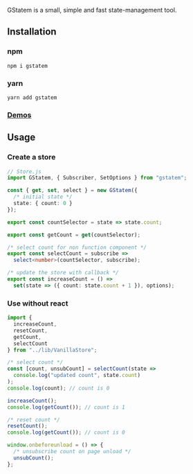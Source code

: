 GStatem is a small, simple and fast state-management tool.

## Installation
### npm
```shell
npm i gstatem
```

### yarn
```shell
yarn add gstatem
```

### [Demos](https://gstatem.netlify.app/?path=/docs/vanilla-basic-usage--page)

## Usage
### Create a store
```typescript jsx
// Store.js
import GStatem, { Subscriber, SetOptions } from "gstatem";

const { get, set, select } = new GStatem({
  /* initial state */
  state: { count: 0 }
});

export const countSelector = state => state.count;

export const getCount = get(countSelector);

/* select count for non function component */
export const selectCount = subscribe =>
  select<number>(countSelector, subscribe);

/* update the store with callback */
export const increaseCount = () =>
  set(state => ({ count: state.count + 1 }), options);
```

### Use without react
```typescript jsx
import {
  increaseCount,
  resetCount,
  getCount,
  selectCount
} from "../lib/VanillaStore";

/* select count */
const [count, unsubCount] = selectCount(state =>
  console.log("updated count", state.count)
);
console.log(count); // count is 0

increaseCount();
console.log(getCount()); // count is 1

/* reset count */
resetCount();
console.log(getCount()); // count is 0

window.onbeforeunload = () => {
  /* unsubscribe count on page unload */
  unsubCount();
};
```